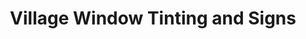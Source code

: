 ---
title: "Village Window Tinting and Signs"
url: /leesburg/village-window-tinting-and-signs/
shop: Allgemein
---